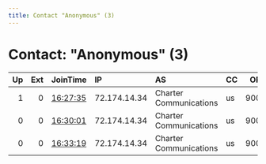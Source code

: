 ```yaml
---
title: Contact "Anonymous" (3)
---
```


# Contact: "Anonymous" (3)

|   Up |   Ext | JoinTime                                                                                            | IP           | AS                     | CC   |   ORp |   Dirp | OS    | Version   | Nickname       |   eFamMembers |
|-----:|------:|:----------------------------------------------------------------------------------------------------|:-------------|:-----------------------|:-----|------:|-------:|:------|:----------|:---------------|--------------:|
|    1 |     0 | [16:27:35](https://metrics.torproject.org/rs.html#details/7D1EA01EDF2AAFCCC72D0C15900D808BF7BDA5EA) | 72.174.14.34 | Charter Communications | us   |  9001 |      0 | Linux | 0.2.5.16  | DockerTorrelay |             1 |
|    0 |     0 | [16:30:01](https://metrics.torproject.org/rs.html#details/FC943D62453602506DA5CA5D9318D9DD35E6AF9D) | 72.174.14.34 | Charter Communications | us   |  9001 |      0 | Linux | 0.2.5.16  | DockerTorrelay |             1 |
|    0 |     0 | [16:33:19](https://metrics.torproject.org/rs.html#details/719BEEEB6A8DADF4C7602BB092D92AE5406944D3) | 72.174.14.34 | Charter Communications | us   |  9001 |      0 | Linux | 0.2.5.16  | DockerTorrelay |             1 |
